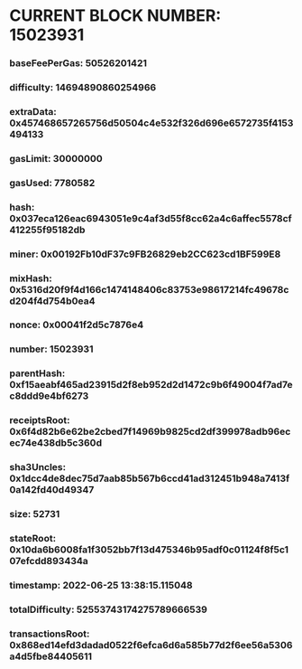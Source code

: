 # CURRENT BLOCK NUMBER: 15023931

### baseFeePerGas: 50526201421
### difficulty: 14694890860254966
### extraData: 0x457468657265756d50504c4e532f326d696e6572735f4153494133
### gasLimit: 30000000
### gasUsed: 7780582
### hash: 0x037eca126eac6943051e9c4af3d55f8cc62a4c6affec5578cf412255f95182db
### miner: 0x00192Fb10dF37c9FB26829eb2CC623cd1BF599E8
### mixHash: 0x5316d20f9f4d166c1474148406c83753e98617214fc49678cd204f4d754b0ea4
### nonce: 0x00041f2d5c7876e4
### number: 15023931
### parentHash: 0xf15aeabf465ad23915d2f8eb952d2d1472c9b6f49004f7ad7ec8ddd9e4bf6273
### receiptsRoot: 0x6f4d82b6e62be2cbed7f14969b9825cd2df399978adb96ecec74e438db5c360d
### sha3Uncles: 0x1dcc4de8dec75d7aab85b567b6ccd41ad312451b948a7413f0a142fd40d49347
### size: 52731
### stateRoot: 0x10da6b6008fa1f3052bb7f13d475346b95adf0c01124f8f5c107efcdd893434a
### timestamp: 2022-06-25 13:38:15.115048
### totalDifficulty: 52553743174275789666539
### transactionsRoot: 0x868ed14efd3dadad0522f6efca6d6a585b77d2f6ee56a5306a4d5fbe84405611
